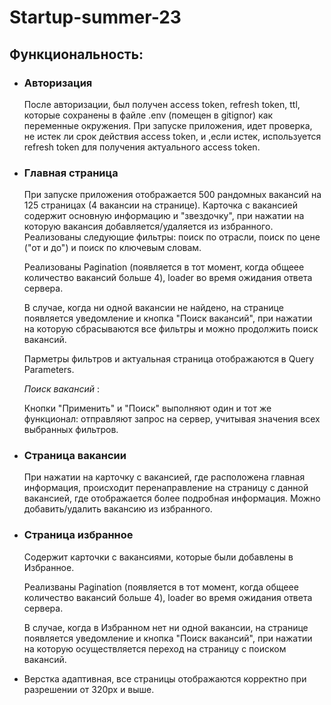 # Startup-summer-23
## Функциональность:
* ### Авторизация
    После авторизации, был получен access token, refresh token, ttl, которые сохранены в файле .env (помещен в gitignor) как переменные окружения.
    При запуске приложения, идет проверка, не истек ли срок действия access token, и ,если истек, используется refresh token для получения актуального access token.
* ### Главная страница
    При запуске приложения отображается 500 рандомных вакансий на 125 страницах (4 вакансии на странице). Карточка с вакансией содержит основную информацию и "звездочку", при нажатии на которую вакансия добавляется/удаляется из избранного.
    Реализованы следующие фильтры: поиск по отрасли, поиск по цене ("от и до") и поиск по ключевым словам.
    
    Реализованы Pagination (появляется в тот момент, когда общеее количество вакансий больше 4), loader во время ожидания ответа сервера. 
    
    В случае, когда ни одной вакансии не найдено, на странице появляется уведомление и кнопка "Поиск вакансий", при нажатии на которую сбрасываются все фильтры и можно продолжить поиск вакансий.
    
    Парметры фильтров и актуальная страница отображаются в Query Parameters.
    
    *Поиск вакансий* : 
    
    Кнопки "Применить" и "Поиск" выполняют один и тот же функционал: отправляют запрос на сервер, учитывая значения всех выбранных фильтров.    
* ### Страница вакансии
    При нажатии на карточку c вакансией, где расположена главная информация, происходит перенаправление на страницу с данной вакансией, где отображается более подробная информация. Можно добавить/удалить вакансию из избранного.
* ### Страница избранное
   Содержит карточки с вакансиями, которые были добавлены в Избранное.
   
   Реализваны Pagination (появляется в тот момент, когда общеее количество вакансий больше 4), loader во время ожидания ответа сервера. 
   
   В случае, когда в Избранном нет ни одной вакансии, на странице появляется уведомление и кнопка "Поиск вакансий", при нажатии на которую осуществляется переход на страницу с поиском вакансий.
   
* Верстка адаптивная, все страницы отображаются корректно при разрешении от 320px и выше.

